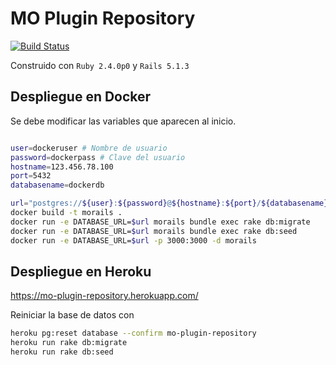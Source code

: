 # MO Plugin Repository

[![Build Status](https://semaphoreci.com/api/v1/felovilches/mo-plugin-repository/branches/master/badge.svg)](https://semaphoreci.com/felovilches/mo-plugin-repository)

Construido con `Ruby 2.4.0p0` y `Rails 5.1.3`


## Despliegue en Docker

Se debe modificar las variables que aparecen al inicio.

```bash

user=dockeruser # Nombre de usuario
password=dockerpass # Clave del usuario
hostname=123.456.78.100
port=5432
databasename=dockerdb

url="postgres://${user}:${password}@${hostname}:${port}/${databasename}"
docker build -t morails .
docker run -e DATABASE_URL=$url morails bundle exec rake db:migrate
docker run -e DATABASE_URL=$url morails bundle exec rake db:seed
docker run -e DATABASE_URL=$url -p 3000:3000 -d morails
```


## Despliegue en Heroku

https://mo-plugin-repository.herokuapp.com/

Reiniciar la base de datos con

```bash
heroku pg:reset database --confirm mo-plugin-repository
heroku run rake db:migrate
heroku run rake db:seed
```

